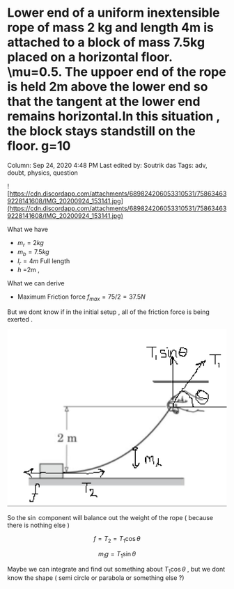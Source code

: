 # Lower end of a uniform inextensible rope of mass 2 kg and length 4m is attached to a block of mass 7.5kg placed on a horizontal floor. \mu=0.5. The uppoer end of the rope is held 2m above the lower end so that the tangent at the lower end remains horizontal.In this situation , the block stays standstill on the floor. g=10

Column: Sep 24, 2020 4:48 PM
Last edited by: Soutrik das
Tags: adv, doubt, physics, question

![https://cdn.discordapp.com/attachments/689824206053310531/758634639228141608/IMG_20200924_153141.jpg](https://cdn.discordapp.com/attachments/689824206053310531/758634639228141608/IMG_20200924_153141.jpg)

What we have 

- $m_r=2kg$
- $m_b=7.5 kg$
- $l_r=4m$ Full length
- $h$ =2m ,

What we can derive 

- Maximum Friction force $f_{max}=75/2=37.5 N$

But we dont know if in the initial setup , all of the friction force is being exerted .

![Lower%20end%20of%20a%20uniform%20inextensible%20rope%20of%20mass%202%207c1741490f334f3d8956190a7e20b939/Untitled.png](Lower%20end%20of%20a%20uniform%20inextensible%20rope%20of%20mass%202%207c1741490f334f3d8956190a7e20b939/Untitled.png)

So the $\sin$ component will balance out the weight of the rope ( because there is nothing else )

$$f=T_2=T_1 \cos \theta$$

$$m_lg=T_1\sin \theta$$

Maybe we can integrate and find out something about $T_1 \cos \theta$ , but we dont know the shape ( semi circle or parabola or something else ?)
